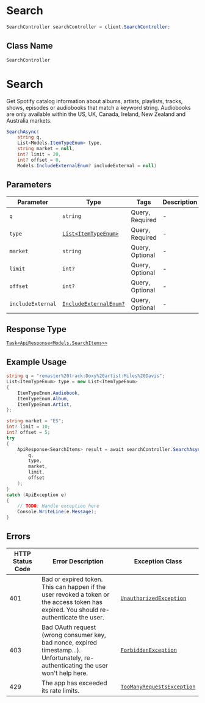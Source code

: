 # Search

```csharp
SearchController searchController = client.SearchController;
```

## Class Name

`SearchController`


# Search

Get Spotify catalog information about albums, artists, playlists, tracks, shows, episodes or audiobooks
that match a keyword string. Audiobooks are only available within the US, UK, Canada, Ireland, New Zealand and Australia markets.

```csharp
SearchAsync(
    string q,
    List<Models.ItemTypeEnum> type,
    string market = null,
    int? limit = 20,
    int? offset = 0,
    Models.IncludeExternalEnum? includeExternal = null)
```

## Parameters

| Parameter | Type | Tags | Description |
|  --- | --- | --- | --- |
| `q` | `string` | Query, Required | - |
| `type` | [`List<ItemTypeEnum>`](../../doc/models/item-type-enum.md) | Query, Required | - |
| `market` | `string` | Query, Optional | - |
| `limit` | `int?` | Query, Optional | - |
| `offset` | `int?` | Query, Optional | - |
| `includeExternal` | [`IncludeExternalEnum?`](../../doc/models/include-external-enum.md) | Query, Optional | - |

## Response Type

[`Task<ApiResponse<Models.SearchItems>>`](../../doc/models/search-items.md)

## Example Usage

```csharp
string q = "remaster%20track:Doxy%20artist:Miles%20Davis";
List<ItemTypeEnum> type = new List<ItemTypeEnum>
{
    ItemTypeEnum.Audiobook,
    ItemTypeEnum.Album,
    ItemTypeEnum.Artist,
};

string market = "ES";
int? limit = 10;
int? offset = 5;
try
{
    ApiResponse<SearchItems> result = await searchController.SearchAsync(
        q,
        type,
        market,
        limit,
        offset
    );
}
catch (ApiException e)
{
    // TODO: Handle exception here
    Console.WriteLine(e.Message);
}
```

## Errors

| HTTP Status Code | Error Description | Exception Class |
|  --- | --- | --- |
| 401 | Bad or expired token. This can happen if the user revoked a token or<br>the access token has expired. You should re-authenticate the user. | [`UnauthorizedException`](../../doc/models/unauthorized-exception.md) |
| 403 | Bad OAuth request (wrong consumer key, bad nonce, expired<br>timestamp...). Unfortunately, re-authenticating the user won't help here. | [`ForbiddenException`](../../doc/models/forbidden-exception.md) |
| 429 | The app has exceeded its rate limits. | [`TooManyRequestsException`](../../doc/models/too-many-requests-exception.md) |

